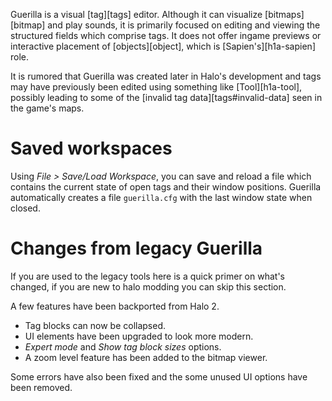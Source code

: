 Guerilla is a visual [tag][tags] editor. Although it can visualize [bitmaps][bitmap] and play sounds, it is primarily focused on editing and viewing the structured fields which comprise tags. It does not offer ingame previews or interactive placement of [objects][object], which is [Sapien's][h1a-sapien] role.

It is rumored that Guerilla was created later in Halo's development and tags may have previously been edited using something like [Tool][h1a-tool], possibly leading to some of the [invalid tag data][tags#invalid-data] seen in the game's maps.

# Saved workspaces
Using _File > Save/Load Workspace_, you can save and reload a file which contains the current state of open tags and their window positions. Guerilla automatically creates a file `guerilla.cfg` with the last window state when closed.

# Changes from legacy Guerilla
If you are used to the legacy tools here is a quick primer on what's changed, if you are new to halo modding you can skip this section.

A few features have been backported from Halo 2.

- Tag blocks can now be collapsed.
- UI elements have been upgraded to look more modern.
- *Expert mode* and *Show tag block sizes* options.
- A zoom level feature has been added to the bitmap viewer.

Some errors have also been fixed and the some unused UI options have been removed.